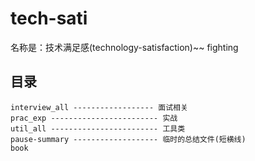# tech-sati
 名称是：技术满足感(technology-satisfaction)~~ fighting

 ## 目录
 ```
 interview_all ------------------ 面试相关
prac_exp ------------------------ 实战
util_all ------------------------ 工具类
pause-summary ------------------- 临时的总结文件(短横线)
book
 ```
